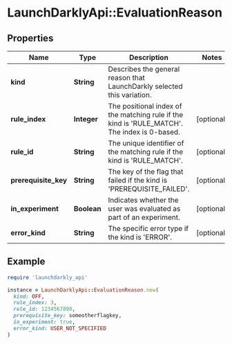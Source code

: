 # LaunchDarklyApi::EvaluationReason

## Properties

| Name | Type | Description | Notes |
| ---- | ---- | ----------- | ----- |
| **kind** | **String** | Describes the general reason that LaunchDarkly selected this variation. |  |
| **rule_index** | **Integer** | The positional index of the matching rule if the kind is &#39;RULE_MATCH&#39;. The index is 0-based. | [optional] |
| **rule_id** | **String** | The unique identifier of the matching rule if the kind is &#39;RULE_MATCH&#39;. | [optional] |
| **prerequisite_key** | **String** | The key of the flag that failed if the kind is &#39;PREREQUISITE_FAILED&#39;. | [optional] |
| **in_experiment** | **Boolean** | Indicates whether the user was evaluated as part of an experiment. | [optional] |
| **error_kind** | **String** | The specific error type if the kind is &#39;ERROR&#39;. | [optional] |

## Example

```ruby
require 'launchdarkly_api'

instance = LaunchDarklyApi::EvaluationReason.new(
  kind: OFF,
  rule_index: 3,
  rule_id: 1234567890,
  prerequisite_key: someotherflagkey,
  in_experiment: true,
  error_kind: USER_NOT_SPECIFIED
)
```

